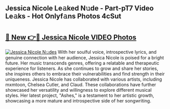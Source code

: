 ## Jessica Nicole Le𝚊ked N𝚞de - Part-pT7 Video Le𝚊ks - Hot Onlyf𝚊ns Photos 4cSut

# <h2><a href="http://ac18655.deff.icu/?id=Jessica+Nicole">🔗 New 👉🔴 Jessica Nicole VIDEO Photos</a></h2>

[![Jessica Nicole N𝚞des](https://i.imgur.com/rIISA9y.gif)](http://ac18655.deff.icu/?id=Jessica+Nicole)
With her soulful voice, introspective lyrics, and genuine connection with her audience, Jessica Nicole is poised for a bright future. Her music transcends genres, offering a relatable and therapeutic experience for listeners. As she continues to grow and share her stories, she inspires others to embrace their vulnerabilities and find strength in their uniqueness. Jessica Nicole has collaborated with various artists, including mxmtoon, Chelsea Cutler, and Claud. These collaborations have further showcased her versatility and willingness to explore different musical styles. Her latest project, "Ashes," is a testament to her artistic growth, showcasing a more mature and introspective side of her songwriting.
